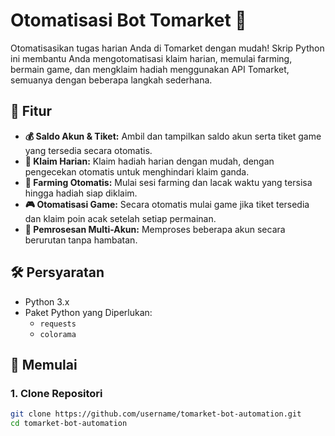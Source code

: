 # Otomatisasi Bot Tomarket 🚀

Otomatisasikan tugas harian Anda di Tomarket dengan mudah! Skrip Python ini membantu Anda mengotomatisasi klaim harian, memulai farming, bermain game, dan mengklaim hadiah menggunakan API Tomarket, semuanya dengan beberapa langkah sederhana.

## 🌟 Fitur

- **💰 Saldo Akun & Tiket:** Ambil dan tampilkan saldo akun serta tiket game yang tersedia secara otomatis.
- **📅 Klaim Harian:** Klaim hadiah harian dengan mudah, dengan pengecekan otomatis untuk menghindari klaim ganda.
- **🌾 Farming Otomatis:** Mulai sesi farming dan lacak waktu yang tersisa hingga hadiah siap diklaim.
- **🎮 Otomatisasi Game:** Secara otomatis mulai game jika tiket tersedia dan klaim poin acak setelah setiap permainan.
- **🔄 Pemrosesan Multi-Akun:** Memproses beberapa akun secara berurutan tanpa hambatan.

## 🛠 Persyaratan

- Python 3.x
- Paket Python yang Diperlukan:
  - `requests`
  - `colorama`

## 🚀 Memulai

### 1. Clone Repositori

```bash
git clone https://github.com/username/tomarket-bot-automation.git
cd tomarket-bot-automation
```
